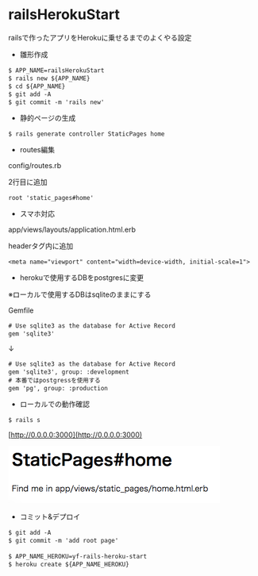 # railsHerokuStart

railsで作ったアプリをHerokuに乗せるまでのよくやる設定

- 雛形作成

```
$ APP_NAME=railsHerokuStart
$ rails new ${APP_NAME}
$ cd ${APP_NAME}
$ git add -A
$ git commit -m 'rails new'
```

- 静的ページの生成

```
$ rails generate controller StaticPages home
```

- routes編集

config/routes.rb

2行目に追加
```
root 'static_pages#home'
```

- スマホ対応

app/views/layouts/application.html.erb

headerタグ内に追加

```
<meta name="viewport" content="width=device-width, initial-scale=1">
```

- herokuで使用するDBをpostgresに変更

※ローカルで使用するDBはsqliteのままにする

Gemfile

```
# Use sqlite3 as the database for Active Record
gem 'sqlite3'
```

↓

```
# Use sqlite3 as the database for Active Record
gem 'sqlite3', group: :development
# 本番ではpostgressを使用する
gem 'pg', group: :production
```

- ローカルでの動作確認

```
$ rails s
```

[http://0.0.0.0:3000](http://0.0.0.0:3000)

![](.README_images/root_page_image.png)

- コミット&デプロイ

```
$ git add -A
$ git commit -m 'add root page'

$ APP_NAME_HEROKU=yf-rails-heroku-start
$ heroku create ${APP_NAME_HEROKU}
```